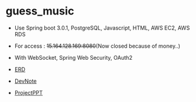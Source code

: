 
# guess_music
* Use Spring boot 3.0.1, PostgreSQL, Javascript, HTML, AWS EC2, AWS RDS
* For access : ~~15.164.128.169:8080~~(Now closed because of money..)

* With WebSocket, Spring Web Security, OAuth2

* [ERD](https://github.com/sok5188/spring_study/blob/e655f74e8021bdc0504877e1a3cfc5df5a460b8a/GuessMusic.png)
* [DevNote](https://github.com/sok5188/spring_study/blob/e655f74e8021bdc0504877e1a3cfc5df5a460b8a/guess_musicDevNote.pdf)
* [ProjectPPT](https://github.com/sok5188/spring_study/blob/e655f74e8021bdc0504877e1a3cfc5df5a460b8a/GuessMusicPDF.pdf)



